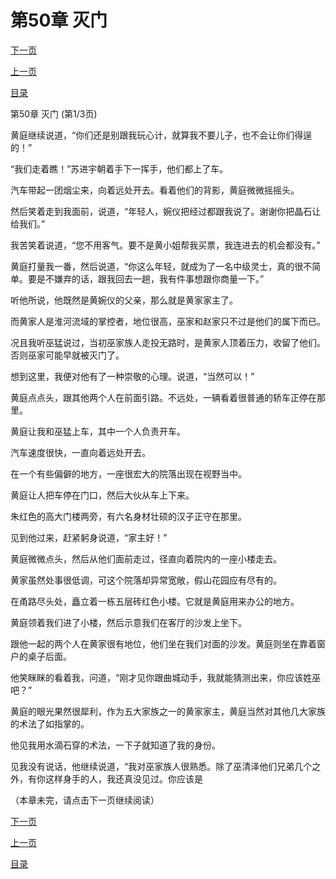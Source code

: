 <h1>第50章   灭门</h1>
            <div><p><a href="./148_%E7%AC%AC50%E7%AB%A0_%E7%81%AD%E9%97%A8.md">下一页</a></p><p><a href="./146_%E7%AC%AC49%E7%AB%A0_%E6%8B%BC%E5%91%BD.md">上一页</a></p><p><a href="../">目录</a></p></div>
            <div><p>第50章   灭门 (第1/3页)</p><p>黄庭继续说道，“你们还是别跟我玩心计，就算我不要儿子，也不会让你们得逞的！”</p><p>“我们走着瞧！”苏进宇朝着手下一挥手，他们都上了车。</p><p>汽车带起一团烟尘来，向着远处开去。看着他们的背影，黄庭微微摇摇头。</p><p>然后笑着走到我面前，说道，“年轻人，婉仪把经过都跟我说了。谢谢你把晶石让给我们。”</p><p>我苦笑着说道，“您不用客气。要不是黄小姐帮我买票，我连进去的机会都没有。”</p><p>黄庭打量我一番，然后说道，“你这么年轻，就成为了一名中级灵士，真的很不简单。要是不嫌弃的话，跟我回去一趟，我有件事想跟你商量一下。”</p><p>听他所说，他既然是黄婉仪的父亲，那么就是黄家家主了。</p><p>而黄家人是淮河流域的掌控者，地位很高，巫家和赵家只不过是他们的属下而已。</p><p>况且我听巫猛说过，当初巫家族人走投无路时，是黄家人顶着压力，收留了他们。否则巫家可能早就被灭门了。</p><p>想到这里，我便对他有了一种崇敬的心理。说道，“当然可以！”</p><p>黄庭点点头，跟其他两个人在前面引路。不远处，一辆看着很普通的轿车正停在那里。</p><p>黄庭让我和巫猛上车，其中一个人负责开车。</p><p>汽车速度很快，一直向着远处开去。</p><p>在一个有些偏僻的地方，一座很宏大的院落出现在视野当中。</p><p>黄庭让人把车停在门口，然后大伙从车上下来。</p><p>朱红色的高大门楼两旁，有六名身材壮硕的汉子正守在那里。</p><p>见到他过来，赶紧躬身说道，“家主好！”</p><p>黄庭微微点头，然后从他们面前走过，径直向着院内的一座小楼走去。</p><p>黄家虽然处事很低调，可这个院落却异常宽敞，假山花园应有尽有的。</p><p>在甬路尽头处，矗立着一栋五层砖红色小楼。它就是黄庭用来办公的地方。</p><p>黄庭领着我们进了小楼，然后示意我们在客厅的沙发上坐下。</p><p>跟他一起的两个人在黄家很有地位，他们坐在我们对面的沙发。黄庭则坐在靠着窗户的桌子后面。</p><p>他笑眯眯的看着我，问道，“刚才见你跟曲城动手，我就能猜测出来，你应该姓巫吧？”</p><p>黄庭的眼光果然很犀利，作为五大家族之一的黄家家主，黄庭当然对其他几大家族的术法了如指掌的。</p><p>他见我用水滴石穿的术法，一下子就知道了我的身份。</p><p>见我没有说话，他继续说道，“我对巫家族人很熟悉。除了巫清泽他们兄弟几个之外，有你这样身手的人，我还真没见过。你应该是</p><p>（本章未完，请点击下一页继续阅读）</p></div>
            <div><p><a href="./148_%E7%AC%AC50%E7%AB%A0_%E7%81%AD%E9%97%A8.md">下一页</a></p><p><a href="./146_%E7%AC%AC49%E7%AB%A0_%E6%8B%BC%E5%91%BD.md">上一页</a></p><p><a href="../">目录</a></p></div>